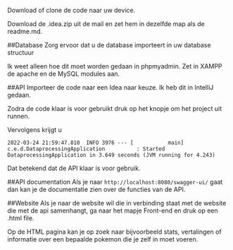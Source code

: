Download of clone de code naar uw device.

Download de .idea.zip uit de mail en zet hem in dezelfde map als de readme.md.

##Database
Zorg ervoor dat u de database importeert in uw database structuur

Ik weet alleen hoe dit moet worden gedaan in phpmyadmin. Zet in XAMPP de apache en de MySQL modules aan.

##API
Importeer de code naar een Idea naar keuze. Ik heb dit in IntelliJ gedaan.

Zodra de code klaar is voor gebruikt druk op het knopje om het project uit runnen.

Vervolgens krijgt u 
```
2022-03-24 21:59:47.810  INFO 3976 --- [           main] c.e.d.DataprocessingApplication          : Started DataprocessingApplication in 3.649 seconds (JVM running for 4.243)
```
Dat betekend dat de API klaar is voor gebruik.

##API documentation
Als je naar
```http://localhost:8080/swagger-ui/```
gaat dan kan je de documentatie zien over de functies van de API.

##Website
Als je naar de website wil die in verbinding staat met de website die
met de api samenhangt, ga naar het mapje Front-end en druk op een .html file.

Op de HTML pagina kan je op zoek naar bijvoorbeeld stats, vertalingen of informatie over een bepaalde pokemon die je zelf in moet voeren.
